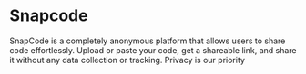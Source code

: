 # Snapcode
SnapCode is a completely anonymous platform that allows users to share code effortlessly. Upload or paste your code, get a shareable link, and share it without any data collection or tracking. Privacy is our priority
